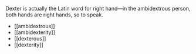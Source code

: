 Dexter is actually the Latin word for right hand—in the ambidextrous person, both hands are right hands, so to speak.
- [[ambidextrous]]
- [[ambidexterity]]
- [[dexterous]]
- [[dexterity]]